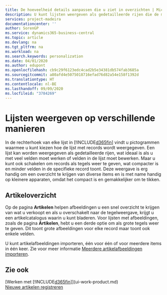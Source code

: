```yaml
---
title: De hoeveelheid details aanpassen die u ziet in overzichten | Microsoft Docs
description: U kunt lijsten weergeven als gedetailleerde rijen die de meeste informatie bieden, of als tegels die gemakkelijk visueel te scannen zijn en miniaturen van afbeeldingen kunnen bevatten.
services: project-madeira
documentationcenter: ''
author: SorenGP
ms.service: dynamics365-business-central
ms.topic: article
ms.devlang: na
ms.tgt_pltfrm: na
ms.workload: na
ms.search.keywords: personalization
ms.date: 04/01/2020
ms.author: edupont
ms.openlocfilehash: cb9c29f6123edc4cad2b5e34381db574fab3685a
ms.sourcegitcommit: a80afd4e5075018716efad76d82a54e158f1392d
ms.translationtype: HT
ms.contentlocale: nl-BE
ms.lasthandoff: 09/09/2020
ms.locfileid: "3784269"
---
```

# <a name="displaying-lists-in-different-ways"></a>Lijsten weergeven op verschillende manieren
In de rechterhoek van elke lijst in [!INCLUDE[d365fin](includes/d365fin_md.md)] vindt u pictogrammen waarmee u kunt kiezen hoe de lijst met records wordt weergegeven. Een lijst kan worden weergegeven als gedetailleerde rijen, wat ideaal is als u met veel velden moet werken of velden in de lijst moet bewerken. Maar u kunt ook schakelen om records als tegels weer te geven, wat compacter is en minder velden in de specifieke record toont. Deze weergave is erg handig om een overzicht te krijgen van diverse items en is met name handig op kleinere apparaten, omdat het compact is en gemakkelijker om te tikken.

## <a name="item-list"></a>Artikeloverzicht
Op de pagina **Artikelen** helpen afbeeldingen u een snel overzicht te krijgen van wat u verkoopt en als u overschakelt naar de tegelweergave, krijgt u een artikelcatalogus waarin u kunt bladeren. Voor lijsten met afbeeldingen, zoals de pagina **Artikelen**, hebt u een derde optie om als grote tegels weer te geven. Dit toont grote afbeeldingen voor elke record maar toont ook enkele velden.

U kunt artikelafbeeldingen importeren, één voor één of voor meerdere items in één keer. Zie voor meer informatie [Meerdere artikelafbeeldingen importeren](inventory-how-import-item-pictures.md).  

## <a name="see-also"></a>Zie ook
[Werken met [!INCLUDE[d365fin](includes/d365fin_md.md)]](ui-work-product.md)  
[Nieuwe artikelen registreren](inventory-how-register-new-items.md)  
